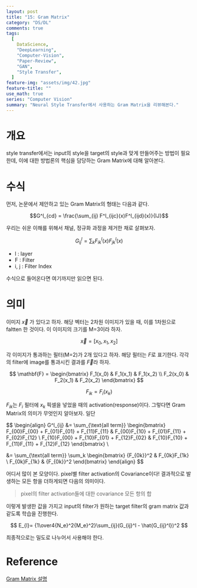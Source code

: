 ```yaml
---
layout: post
title: "15: Gram Matrix"
category: "DS/DL"
comments: true
tags:
  [
    DataScience,
    "DeepLearning",
    "Computer-Vision",
    "Paper-Review",
    "GAN",
    "Style Transfer",
  ]
feature-img: "assets/img/42.jpg"
feature-title: ""
use_math: true
series: "Computer Vision"
summary: "Neural Style Transfer에서 사용하는 Gram Matrix을 리뷰해본다."
---
```


# 개요

style transfer에서는 input의 style을 target의 style과 맞게 만들어주는 방법이 필요한데, 이에 대한 방법론의 핵심을 담당하는 Gram Matrix에 대해 알아본다.

# 수식

먼저, 논문에서 제안하고 있는 Gram Matrix의 형태는 다음과 같다.

$$G^l_{cd} = \frac{\sum_{ij} F^l_{ijc}(x)F^l_{ijd}(x)}{IJ}$$

우리는 쉬운 이해를 위해서 채널, 정규화 과정을 제거한 채로 살펴보자.

$$G^l_{ij} = {\sum_{k} F^l_{ik}(x)F^l_{jk}(x)}$$

- l : layer
- F : Filter
- i, j : Filter Index

수식으로 들어온다면 여기까지만 읽으면 된다.

# 의미

이미지 $\vec{x}$ 가 있다고 하자. 해당 벡터는 2차원 이미지가 있을 때, 이를 1차원으로 faltten 한 것이다. 이 이미지의 크기를 M=3이라 하자.

$$
\vec{x}=[x_0, x_1, x_2]
$$

각 이미지가 통과하는 필터(M=2)가 2개 있다고 하자. 해당 필터는 $F$로 표기한다. 각각의 filter에 image를 통과시킨 결과를 $\vec{F}$라 하자.

$$
\mathbf{F} =
\begin{bmatrix}
   F_1(x_0) & F_1(x_1) & F_1(x_2) \\
   F_2(x_0) & F_2(x_1) & F_2(x_2)
\end{bmatrix}
$$

$$
F_{ik} = F_i(x_k)
$$

$F_{ik}$는 $F_i$ 필터에 $x_k$ 픽셀을 넣었을 때의 activation(response)이다. 그렇다면 Gram Matrix의 의미가 무엇인지 알아보자. 일단

$$
\begin{align}
   G^l_{ij}
   &=
   \sum_{\text{all term}}
   \begin{bmatrix}
      F_{00}F_{00} + F_{01}F_{01} + F_{11}F_{11} & F_{00}F_{10} + F_{01}F_{11} + F_{02}F_{12} \\
      F_{10}F_{00} + F_{10}F_{01} + F_{12}F_{02} & F_{10}F_{10} + F_{11}F_{11} + F_{12}F_{12}
   \end{bmatrix}
   \\

   &=
   \sum_{\text{all term}} \sum_k
   \begin{bmatrix}
      {F_{0k}}^2 & F_{0k}F_{1k} \\
      F_{0k}F_{1k} & {F_{0k}}^2
   \end{bmatrix}
\end{align}
$$

어디서 많이 본 모양이다. pixel별 filter activation의 Covariance이다! 결과적으로 발생하는 모든 항을 더하게되면 다음의 의미이다.

> pixel의 filter activation들에 대한 covariance 모든 항의 합

이렇게 발생한 값을 가지고 input의 filter가 원하는 target filter의 gram matrix 값과 같도록 학습을 진행한다.

$$
E_{l}= {1\over4{N_e}^2{M_e}^2}\sum_{ij}(G_{ij}^l - \hat{G_{ij}^l})^2
$$

최종적으로는 밀도로 나누어서 사용해야 한다.

# Reference

[Gram Matrix 설명](https://m.blog.naver.com/PostView.nhn?blogId=atelierjpro&logNo=221180412283&proxyReferer=https:%2F%2Fwww.google.com%2F)
